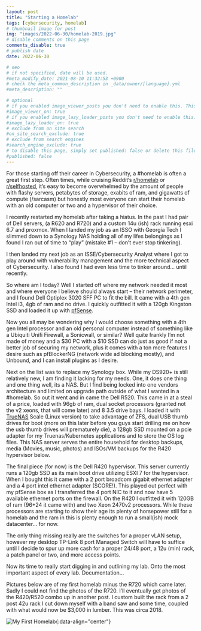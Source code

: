 ```yaml
---
layout: post
title: "Starting a Homelab"
tags: [cybersecurity, homelab]
# thumbnail image for post
img: "images/2022-06-30/homelab-2019.jpg"
# disable comments on this page
comments_disable: true
# publish date
date: 2022-06-30

# seo
# if not specified, date will be used.
#meta_modify_date: 2021-08-10 11:32:53 +0900
# check the meta_common_description in _data/owner/[language].yml
#meta_description: ""

# optional
# if you enabled image_viewer_posts you don't need to enable this. This is only if image_viewer_posts = false
#image_viewer_on: true
# if you enabled image_lazy_loader_posts you don't need to enable this. This is only if image_lazy_loader_posts = false
#image_lazy_loader_on: true
# exclude from on site search
#on_site_search_exclude: true
# exclude from search engines
#search_engine_exclude: true
# to disable this page, simply set published: false or delete this file
#published: false
---
```




For those starting off their career in Cybersecurity, a #homelab is often a great first step. Often times, while cruising Reddit‘s [r/homelab](https://www.reddit.com/r/homelab/) or [r/selfhosted](https://www.reddit.com/r/selfhosted/), it’s easy to become overwhelmed by the amount of people with flashy servers, petabytes of storage, exabits of ram, and gigawatts of compute (/sarcasm) but honestly most everyone can start their homelab with an old computer or two and a hypervisor of their choice.

I recently restarted my homelab after taking a hiatus. In the past I had pair of Dell servers, (a R620 and R720) and a custom 14u (ish) rack running esxi 6.7 and proxmox. When I landed my job as an ISSO with Georgia Tech I slimmed down to a Synology NAS holding all of my lifes belongings as I found I ran out of time to “play” (mistake #1 – don’t ever stop tinkering).

I then landed my next job as an ISSE/Cybersecurity Analyst where I got to play around with vulnerability management and the more technical aspect of Cybersecurity. I also found I had even less time to tinker around… until recently.

So where am I today? Well I started off where my network needed it most and where everyone I believe should always start – their network perimeter, and I found Dell Optiplex 3020 SFF PC to fit the bill. It came with a 4th gen Intel i3, 4gb of ram and no drive. I quickly outfitted it with a 120gb Kingston SSD and loaded it up with [pfSense](http://www.pfsense.org/).

Now you all may be wondering why I would choose something with a 4th gen Intel processor and an old personal computer instead of something like a Ubiquiti Unifi Firewall, a Sonicwall, or similar? Well quite frankly I’m not made of money and a $30 PC with a $10 SSD can do just as good if not a better job of securing my network, plus it comes with a ton more features I desire such as pfBlockerNG (network wide ad blocking mostly), and Unbound, and I can install plugins as I desire.

Next on the list was to replace my Synology box. While my DS920+ is still relatively new, I am finding it lacking for my needs. One, it does one thing and one thing well, its a NAS. But I find being locked into one vendors architecture and limited on upgrade path outside of what I wanted in a #homelab. So out it went and in came the Dell R520. This came in at a steal of a price, loaded with 96gb of ram, dual socket processors (granted not the v2 xeons, that will come later) and 8 3.5 drive bays. I loaded it with [TrueNAS](http://truenas.com/) Scale (Linux version) to take advantage of ZFS, dual USB thumb drives for boot (more on this later before you guys start drilling me on how the usb thumb drives will prematurely die), a 128gb SSD mounted on a pcie adapter for my Truenas/Kubernetes applications and to store the OS log files. This NAS server serves the entire household for desktop backups, media (Movies, music, photos) and ISOs/VM backups for the R420 hypervisor below.

The final piece (for now) is the Dell R420 hypervisor. This server currently runs a 120gb SSD as its main boot drive utilizing ESXI 7 for the hypervisor. When I bought this it came with a 2 port broadcom gigabit ethernet adapter and a 4 port intel ethernet adapter (SCORE!). This played out perfect with my pfSense box as I transferred the 4 port NIC to it and now have 5 available ethernet ports on the firewall. On the R420 I outfitted it with 120GB of ram (96+24 it came with) and two Xeon 2470v2 processors. While these processors are starting to show their age its plenty of horsepower still for a homelab and the ram in this is plenty enough to run a small(ish) mock datacenter… for now.

The only thing missing really are the switches for a proper vLAN setup, however my desktop TP-Link 8 port Managed Switch will have to suffice until I decide to spur up more cash for a proper 24/48 port, a 12u (min) rack, a patch panel or two, and more access points.

Now its time to really start digging in and outlining my lab. Onto the most important aspect of every lab. Documentation…

Pictures below are of my first homelab minus the R720 which came later. Sadly I could not find the photos of the R720. I’ll eventually get photos of the R420/R520 combo up in another post. I custom built the rack from a 2 post 42u rack I cut down myself with a band saw and some time, coupled with what would now be $3,000 in lumber. This was circa 2018.

![My First Homelab](:/2022-06-30/homelab-2019.jpg){:data-align="center"}